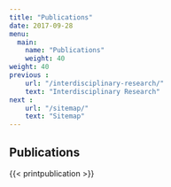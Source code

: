 ```yaml
---
title: "Publications"
date: 2017-09-28
menu:
  main:
    name: "Publications"
    weight: 40
weight: 40
previous :
    url: "/interdisciplinary-research/"
    text: "Interdisciplinary Research"
next :
    url: "/sitemap/"
    text: "Sitemap"
---
```


## Publications

{{< printpublication >}}